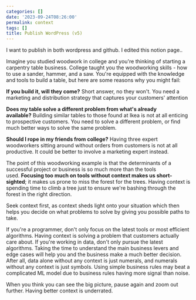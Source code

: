 ```yaml
---
categories: []
date: '2023-09-24T08:26:00'
permalink: context
tags: []
title: Publish WordPress (v5)
---
```


I want to publish in both wordpress and github. I edited this notion page..<br />

Imagine you studied woodwork in college and you're thinking of starting a carpentry table business. College taught you the woodworking skills - how to use a sander, hammer, and a saw. You're equipped with the knowledge and tools to build a table, but here are some reasons why you might fail:<br />

<b>If you build it, will they come?</b> Short answer, no they won't. You need a marketing and distribution strategy that captures your customers' attention<br />

<b>Does my table solve a different problem from what's already available?</b> Building similar tables to those found at Ikea is not at all enticing to prospective customers. You need to solve a different problem, or find much better ways to solve the same problem.<br />

<b>Should I rope in my friends from college?</b> Having three expert woodworkers sitting around without orders from customers is not at all productive. It could be better to involve a marketing expert instead.<br />

The point of this woodworking example is that the determinants of a successful project or business is so much more than the tools used. <b>Focusing too much on tools without context makes us short-sighted</b>; it makes us prone to miss the forest for the trees. Having context is spending time to climb a tree just to ensure we're bashing through the forest in the right direction.<br />

Seek context first, as context sheds light onto your situation which then helps you decide on what problems to solve by giving you possible paths to take.<br />

If you're a programmer, don't only focus on the latest tools or most efficient algorithms. Having context is solving a problem that customers actually care about. If you're working in data, don't only pursue the latest algorithms. Taking the time to understand the main business levers and edge cases will help you and the business make a much better decision. After all, data alone without any context is just numerals, and numerals without any context is just symbols. Using simple business rules may beat a complicated ML model due to business rules having more signal than noise.<br />

When you think you can see the big picture, pause again and zoom out further. Having better context is underrated.<br />